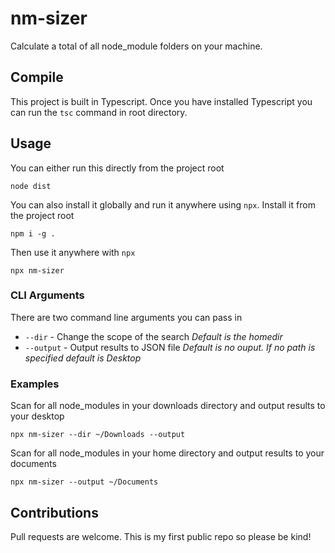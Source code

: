 # nm-sizer

Calculate a total of all node_module folders on your machine.

## Compile

This project is built in Typescript. Once you have installed Typescript you can run the `tsc` command in root directory.

## Usage

You can either run this directly from the project root

```(bash)
node dist
```

You can also install it globally and run it anywhere using `npx`. Install it from the project root

```(bash)
npm i -g .
```

Then use it anywhere with `npx`

```(bash)
npx nm-sizer
```

### CLI Arguments

There are two command line arguments you can pass in

* `--dir` - Change the scope of the search
*Default is the homedir*
* `--output` - Output results to JSON file
*Default is no ouput. If no path is specified default is Desktop*

### Examples

Scan for all node_modules in your downloads directory and output results to your desktop

```(bash)
npx nm-sizer --dir ~/Downloads --output
```

Scan for all node_modules in your home directory and output results to your documents

```(bash)
npx nm-sizer --output ~/Documents
```

## Contributions

Pull requests are welcome. This is my first public repo so please be kind!
